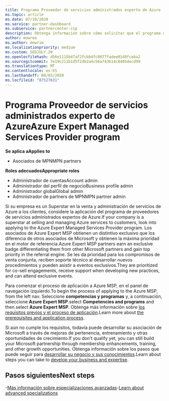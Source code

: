 ```yaml
---
title: Programa Proveedor de servicios administrados experto de Azure
ms.topic: article
ms.date: 07/10/2020
ms.service: partner-dashboard
ms.subservice: partnercenter-csp
description: Obtenga información sobre cómo solicitar que el programa de proveedores de servicios administrados de expertos de Azure salga de otros asociados y obtenga la máxima prioridad en el motor de referencia.
author: mowree
ms.author: mowrim
ms.localizationpriority: medium
ms.custom: SEOJULY.20
ms.openlocfilehash: d56e1115b47af2fcbb4fc8077fadee01d8fceba2
ms.sourcegitcommit: 7e19c211b1d5f2db2a4c56a743b14c8485decd99
ms.translationtype: MT
ms.contentlocale: es-ES
ms.lasthandoff: 08/03/2020
ms.locfileid: "87527631"
---
```

# <a name="azure-expert-managed-services-provider-program"></a><span data-ttu-id="f9383-103">Programa Proveedor de servicios administrados experto de Azure</span><span class="sxs-lookup"><span data-stu-id="f9383-103">Azure Expert Managed Services Provider program</span></span>

<span data-ttu-id="f9383-104">**Se aplica a**</span><span class="sxs-lookup"><span data-stu-id="f9383-104">**Applies to**</span></span>

- <span data-ttu-id="f9383-105">Asociados de MPN</span><span class="sxs-lookup"><span data-stu-id="f9383-105">MPN partners</span></span>

<span data-ttu-id="f9383-106">**Roles adecuados**</span><span class="sxs-lookup"><span data-stu-id="f9383-106">**Appropriate roles**</span></span>

- <span data-ttu-id="f9383-107">Administrador de cuentas</span><span class="sxs-lookup"><span data-stu-id="f9383-107">Account admin</span></span>
- <span data-ttu-id="f9383-108">Administrador del perfil de negocio</span><span class="sxs-lookup"><span data-stu-id="f9383-108">Business profile admin</span></span>
- <span data-ttu-id="f9383-109">Administrador global</span><span class="sxs-lookup"><span data-stu-id="f9383-109">Global admin</span></span>
- <span data-ttu-id="f9383-110">Administrador de partners de MPN</span><span class="sxs-lookup"><span data-stu-id="f9383-110">MPN partner admin</span></span>

<span data-ttu-id="f9383-111">Si su empresa es un Superstar en la venta y administración de servicios de Azure a los clientes, considere la aplicación del programa de proveedores de servicios administrados expertos de Azure.</span><span class="sxs-lookup"><span data-stu-id="f9383-111">If your company is a superstar at selling and managing Azure services to customers, look into applying to the Azure Expert Managed Services Provider program.</span></span> <span data-ttu-id="f9383-112">Los asociados de Azure Expert MSP obtienen un distintivo exclusivo que los diferencia de otros asociados de Microsoft y obtienen la máxima prioridad en el motor de referencia.</span><span class="sxs-lookup"><span data-stu-id="f9383-112">Azure Expert MSP partners earn an exclusive badge differentiating them from other Microsoft partners and gain top priority in the referral engine.</span></span> <span data-ttu-id="f9383-113">Se les da prioridad para los compromisos de venta conjunta, reciben soporte técnico al desarrollar nuevos procedimientos y pueden asistir a eventos exclusivos.</span><span class="sxs-lookup"><span data-stu-id="f9383-113">They are prioritized for co-sell engagements, receive support when developing new practices, and can attend exclusive events.</span></span>

<span data-ttu-id="f9383-114">Para comenzar el proceso de aplicación a Azure MSP, en el panel de navegación izquierdo.</span><span class="sxs-lookup"><span data-stu-id="f9383-114">To begin the process of applying to the Azure MSP, from the left nav.</span></span> <span data-ttu-id="f9383-115">Seleccione **competencias y programas** y, a continuación, seleccione **Azure Expert MSP**.</span><span class="sxs-lookup"><span data-stu-id="f9383-115">select **Competencies and programs** and then select **Azure Expert MSP**.</span></span> <span data-ttu-id="f9383-116">Obtenga más información sobre [los requisitos previos y el proceso de aplicación](https://partner.microsoft.com/membership/azure-expert-msp).</span><span class="sxs-lookup"><span data-stu-id="f9383-116">Learn more about [the prerequisites and application process](https://partner.microsoft.com/membership/azure-expert-msp).</span></span> 

<span data-ttu-id="f9383-117">Si aún no cumple los requisitos, todavía puede desarrollar su asociación de Microsoft a través de mejoras de pertenencia, entrenamiento y otras oportunidades de crecimiento.</span><span class="sxs-lookup"><span data-stu-id="f9383-117">If you don't qualify yet, you can still build your Microsoft partnership through membership enhancements, training, and other growth opportunities.</span></span>
<span data-ttu-id="f9383-118">Obtenga información sobre los pasos que puede seguir para [desarrollar su negocio y sus conocimientos](https://partner.microsoft.com/membership/azure-expert-msp).</span><span class="sxs-lookup"><span data-stu-id="f9383-118">Learn about steps you can take to [develop your business and expertise](https://partner.microsoft.com/membership/azure-expert-msp).</span></span>

## <a name="next-steps"></a><span data-ttu-id="f9383-119">Pasos siguientes</span><span class="sxs-lookup"><span data-stu-id="f9383-119">Next steps</span></span>

<span data-ttu-id="f9383-120">-[Más información sobre especializaciones avanzadas](advanced-specializations.md)</span><span class="sxs-lookup"><span data-stu-id="f9383-120">-[Learn about advanced specializations](advanced-specializations.md)</span></span>